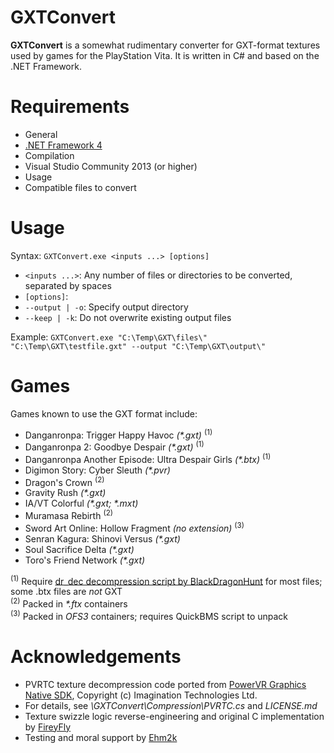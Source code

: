 GXTConvert
==========
__GXTConvert__ is a somewhat rudimentary converter for GXT-format textures used by games for the PlayStation Vita. It is written in C# and based on the .NET Framework.

Requirements
============
* General
 * [.NET Framework 4](http://www.microsoft.com/en-US/download/details.aspx?id=17718)
* Compilation
 * Visual Studio Community 2013 (or higher)
* Usage
 * Compatible files to convert

Usage
=====
Syntax: `GXTConvert.exe <inputs ...> [options]`
* `<inputs ...>`: Any number of files or directories to be converted, separated by spaces
* `[options]`:
 * `--output | -o`: Specify output directory
 * `--keep | -k`: Do not overwrite existing output files

Example: `GXTConvert.exe "C:\Temp\GXT\files\" "C:\Temp\GXT\testfile.gxt" --output "C:\Temp\GXT\output\"`

Games
=====
Games known to use the GXT format include:
* Danganronpa: Trigger Happy Havoc _(*.gxt)_ <sup>(1)</sup>
* Danganronpa 2: Goodbye Despair _(*.gxt)_ <sup>(1)</sup>
* Danganronpa Another Episode: Ultra Despair Girls _(*.btx)_ <sup>(1)</sup>
* Digimon Story: Cyber Sleuth _(*.pvr)_
* Dragon's Crown <sup>(2)</sup>
* Gravity Rush _(*.gxt)_
* IA/VT Colorful _(*.gxt; *.mxt)_
* Muramasa Rebirth <sup>(2)</sup>
* Sword Art Online: Hollow Fragment _(no extension)_ <sup>(3)</sup>
* Senran Kagura: Shinovi Versus _(*.gxt)_
* Soul Sacrifice Delta _(*.gxt)_
* Toro's Friend Network _(*.gxt)_

<sup>(1)</sup> Require [dr_dec decompression script by BlackDragonHunt](https://github.com/BlackDragonHunt/Danganronpa-Tools) for most files; some .btx files are _not_ GXT  
<sup>(2)</sup> Packed in _*.ftx_ containers  
<sup>(3)</sup> Packed in _OFS3_ containers; requires QuickBMS script to unpack

Acknowledgements
================
* PVRTC texture decompression code ported from [PowerVR Graphics Native SDK](https://github.com/powervr-graphics/Native_SDK), Copyright (c) Imagination Technologies Ltd.
 * For details, see *\GXTConvert\Compression\PVRTC.cs* and *LICENSE.md*
* Texture swizzle logic reverse-engineering and original C implementation by [FireyFly](https://github.com/FireyFly)
* Testing and moral support by [Ehm2k](https://twitter.com/Ehm2k)
